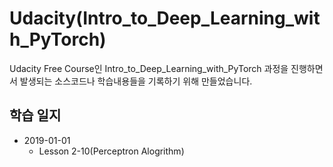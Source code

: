 # Udacity(Intro_to_Deep_Learning_with_PyTorch)
Udacity Free Course인 Intro_to_Deep_Learning_with_PyTorch 과정을 진행하면서 발생되는 소스코드나 학습내용들을 기록하기 위해 만들었습니다.

## 학습 일지

* 2019-01-01
    * Lesson 2-10(Perceptron Alogrithm)
